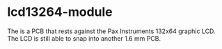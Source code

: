 # lcd13264-module
The is a PCB that rests against the Pax Instruments 132x64 graphic LCD. The LCD is still able to snap into another 1.6 mm PCB.
